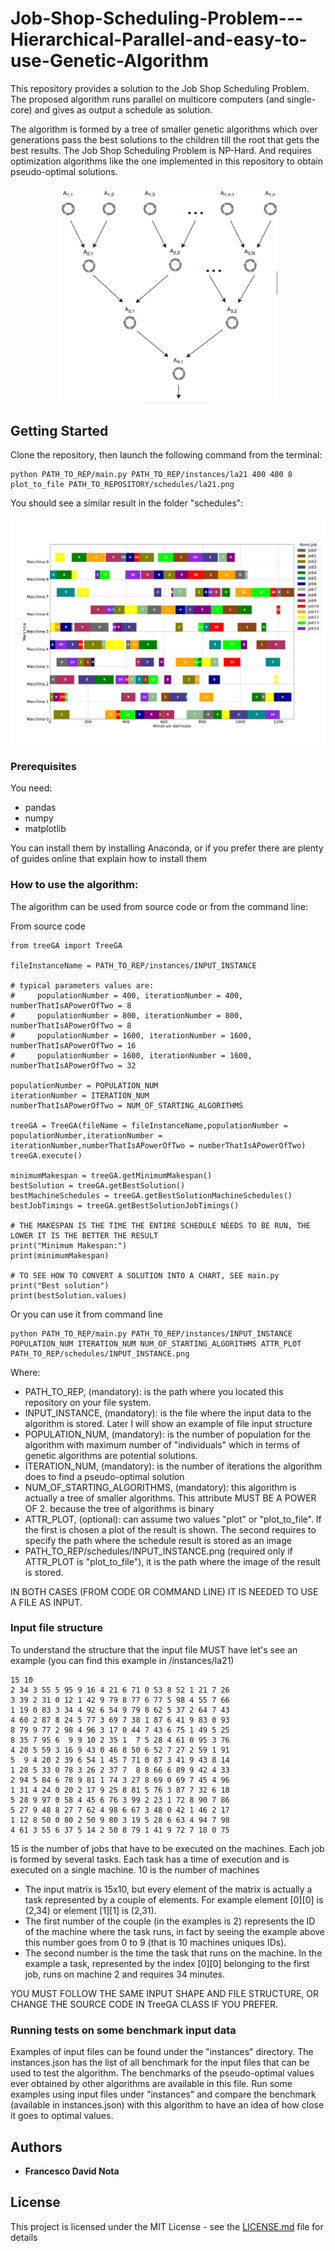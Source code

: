 # Job-Shop-Scheduling-Problem---Hierarchical-Parallel-and-easy-to-use-Genetic-Algorithm
This repository provides a solution to the Job Shop Scheduling Problem. The proposed algorithm runs parallel on multicore computers (and single-core) and gives as output a schedule as solution.

The algorithm is formed by a tree of smaller genetic algorithms which over generations pass the best solutions to the children till the root that gets the best results. The Job Shop Scheduling Problem is NP-Hard. And requires optimization algorithms like the one implemented in this repository to obtain pseudo-optimal solutions.

<p align="center">
  <img src="https://github.com/notafrancescodavid/Job-Shop-Scheduling-Problem---Hierarchical-Parallel-and-easy-to-use-Genetic-Algorithm/blob/cc3d9dca809b5f13788536771d1c1b817bb70c13/img/tree_structure.png" width="350" title="hover text">
</p>

## Getting Started

Clone the repository, then launch the following command from the terminal:

```
python PATH_TO_REP/main.py PATH_TO_REP/instances/la21 400 400 8 plot_to_file PATH_TO_REPOSITORY/schedules/la21.png
```

You should see a similar result in the folder "schedules":

<p align="center">
  <img src="https://github.com/notafrancescodavid/Job-Shop-Scheduling-Problem---Hierarchical-Parallel-and-easy-to-use-Genetic-Algorithm/blob/08df9a023174c2b93d2993f69958ed82be7fa549/schedules/la21.png" title="hover text">
</p>

### Prerequisites

You need:
- pandas
- numpy
- matplotlib

You can install them by installing Anaconda, or if you prefer there are plenty of guides online that explain how to install them

### How to use the algorithm:
The algorithm can be used from source code or from the command line:

From source code
```
from treeGA import TreeGA

fileInstanceName = PATH_TO_REP/instances/INPUT_INSTANCE

# typical parameters values are: 
#     populationNumber = 400, iterationNumber = 400, numberThatIsAPowerOfTwo = 8
#     populationNumber = 800, iterationNumber = 800, numberThatIsAPowerOfTwo = 8
#     populationNumber = 1600, iterationNumber = 1600, numberThatIsAPowerOfTwo = 16
#     populationNumber = 1600, iterationNumber = 1600, numberThatIsAPowerOfTwo = 32

populationNumber = POPULATION_NUM
iterationNumber = ITERATION_NUM
numberThatIsAPowerOfTwo = NUM_OF_STARTING_ALGORITHMS

treeGA = TreeGA(fileName = fileInstanceName,populationNumber = populationNumber,iterationNumber = iterationNumber,numberThatIsAPowerOfTwo = numberThatIsAPowerOfTwo)
treeGA.execute()

minimumMakespan = treeGA.getMinimumMakespan()
bestSolution = treeGA.getBestSolution()
bestMachineSchedules = treeGA.getBestSolutionMachineSchedules()
bestJobTimings = treeGA.getBestSolutionJobTimings()

# THE MAKESPAN IS THE TIME THE ENTIRE SCHEDULE NEEDS TO BE RUN, THE LOWER IT IS THE BETTER THE RESULT
print("Minimum Makespan:")
print(minimumMakespan)

# TO SEE HOW TO CONVERT A SOLUTION INTO A CHART, SEE main.py
print("Best solution")
print(bestSolution.values)
```

Or you can use it from command line
```
python PATH_TO_REP/main.py PATH_TO_REP/instances/INPUT_INSTANCE POPULATION_NUM ITERATION_NUM NUM_OF_STARTING_ALGORITHMS ATTR_PLOT PATH_TO_REP/schedules/INPUT_INSTANCE.png
```
Where:
- PATH_TO_REP, (mandatory): is the path where you located this repository on your file system.
- INPUT_INSTANCE, (mandatory): is the file where the input data to the algorithm is stored. Later I will show an example of file input structure
- POPULATION_NUM, (mandatory): is the number of population for the algorithm with maximum number of "individuals" which in terms of genetic algorithms are potential solutions.
- ITERATION_NUM, (mandatory): is the number of iterations the algorithm does to find a pseudo-optimal solution
- NUM_OF_STARTING_ALGORITHMS, (mandatory): this algorithm is actually a tree of smaller algorithms. This attribute MUST BE A POWER OF 2. because the tree of algorithms is binary
- ATTR_PLOT, (optional): can assume two values "plot" or "plot_to_file". If the first is chosen a plot of the result is shown. The second requires to specify the path where the schedule result is stored as an image
- PATH_TO_REP/schedules/INPUT_INSTANCE.png (required only if ATTR_PLOT is "plot_to_file"), it is the path where the image of the result is stored.

IN BOTH CASES (FROM CODE OR COMMAND LINE) IT IS NEEDED TO USE A FILE AS INPUT.

### Input file structure
To understand the structure that the input file MUST have let's see an example (you can find this example in /instances/la21)
```
15 10
2 34 3 55 5 95 9 16 4 21 6 71 0 53 8 52 1 21 7 26
3 39 2 31 0 12 1 42 9 79 8 77 6 77 5 98 4 55 7 66
1 19 0 83 3 34 4 92 6 54 9 79 8 62 5 37 2 64 7 43
4 60 2 87 8 24 5 77 3 69 7 38 1 87 6 41 9 83 0 93
8 79 9 77 2 98 4 96 3 17 0 44 7 43 6 75 1 49 5 25
8 35 7 95 6  9 9 10 2 35 1  7 5 28 4 61 0 95 3 76
4 28 5 59 3 16 9 43 0 46 8 50 6 52 7 27 2 59 1 91
5  9 4 20 2 39 6 54 1 45 7 71 0 87 3 41 9 43 8 14
1 28 5 33 0 78 3 26 2 37 7  8 8 66 6 89 9 42 4 33
2 94 5 84 6 78 9 81 1 74 3 27 8 69 0 69 7 45 4 96
1 31 4 24 0 20 2 17 9 25 8 81 5 76 3 87 7 32 6 18
5 28 9 97 0 58 4 45 6 76 3 99 2 23 1 72 8 90 7 86
5 27 9 48 8 27 7 62 4 98 6 67 3 48 0 42 1 46 2 17
1 12 8 50 0 80 2 50 9 80 3 19 5 28 6 63 4 94 7 98
4 61 3 55 6 37 5 14 2 50 8 79 1 41 9 72 7 18 0 75
```
15 is the number of jobs that have to be executed on the machines. Each job is formed by several tasks. Each task has a time of execution and is executed on a single machine.
10 is the number of machines

- The input matrix is 15x10, but every element of the matrix is actually a task represented by a couple of elements. For example element [0][0] is (2,34) or element [1][1] is (2,31).
- The first number of the couple (in the examples is 2) represents the ID of the machine where the task runs, in fact by seeing the example above this number goes from 0 to 9 (that is 10 machines uniques IDs).
- The second number is the time the task that runs on the machine. In the example a task, represented by the index [0][0] belonging to the first job, runs on machine 2 and requires 34 minutes.

YOU MUST FOLLOW THE SAME INPUT SHAPE AND FILE STRUCTURE, OR CHANGE THE SOURCE CODE IN TreeGA CLASS IF YOU PREFER.

### Running tests on some benchmark input data
Examples of input files can be found under the "instances" directory. The instances.json has the list of all benchmark for the input files that can be used to test the algorithm. The benchmarks of the pseudo-optimal values ever obtained by other algorithms are available in this file.
Run some examples using input files under "instances" and compare the benchmark (available in instances.json) with this algorithm to have an idea of how close it goes to optimal values.
 
## Authors

* **Francesco David Nota**

## License

This project is licensed under the MIT License - see the [LICENSE.md](LICENSE.md) file for details
